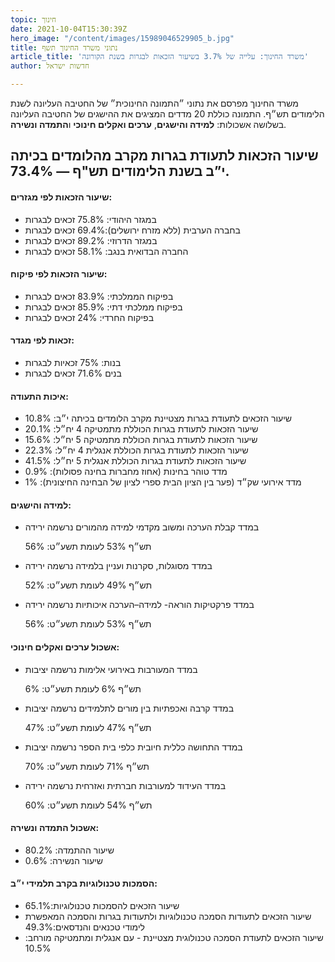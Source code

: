 ```yaml
---
topic: חינוך
date: 2021-10-04T15:30:39Z
hero_image: "/content/images/15989046529905_b.jpg"
title: נתוני משרד החינוך תשף
article_title: 'משרד החינוך: עלייה של 3.7% בשיעור הזכאות לבגרות בשנת הקורונה'
author: חדשות ישראל

---
```

משרד החינוך מפרסם את נתוני ״התמונה החינוכית״ של החטיבה העליונה לשנת הלימודים תש״ף. התמונה כוללת 20 מדדים המציגים את ההישגים של החטיבה העליונה בשלושה אשכולות: **למידה והישגים**, **ערכים ואקלים חינוכי** ו**התמדה ונשירה**.

## שיעור הזכאות לתעודת בגרות מקרב מהלומדים בכיתה י”ב בשנת הלימודים תש"ף — 73.4%.

#### שיעור הזכאות לפי מגזרים:

* במגזר היהודי: 75.8% זכאים לבגרות
* בחברה הערבית (ללא מזרח ירושלים):69.4% זכאים לבגרות
* במגזר הדרוזי: 89.2% זכאים לבגרות
* החברה הבדואית בנגב: 58.1% זכאים לבגרות

#### שיעור הזכאות לפי פיקוח:

* בפיקוח הממלכתי: 83.9% זכאים לבגרות
* בפיקוח ממלכתי דתי: 85.9% זכאים לבגרות
* בפיקוח החרדי: 24% זכאים לבגרות

#### זכאות לפי מגדר:

* בנות: 75% זכאיות לבגרות
* בנים 71.6% זכאים לבגרות

#### איכות התעודה:

* שיעור הזכאים לתעודת בגרות מצטיינת מקרב הלומדים בכיתה י״ב: 10.8%
* שיעור הזכאות לתעודת בגרות הכוללת מתמטיקה 4 יח״ל: 20.1%
* שיעור הזכאות לתעודת בגרות הכוללת מתמטיקה 5 יח״ל: 15.6%
* שיעור הזכאות לתעודת בגרות הכוללת אנגלית 4 יח״ל: 22.3%
* שיעור הזכאות לתעודת בגרות הכוללת אנגלית 5 יח״ל: 41.5%
* מדד טוהר בחינות (אחוז מחברות בחינה פסולות): 0.9%
* מדד אירועי שק״ד (פער בין הציון הבית ספרי לציון של הבחינה החיצונית): 1%

#### למידה והישגים:

* במדד קבלת הערכה ומשוב מקדמי למידה מהמורים נרשמה ירידה

  תש״ף 53% לעומת תשע״ט: 56%
* במדד מסוגלות, סקרנות ועניין בלמידה נרשמה ירידה

  תש״ף 49% לעומת תשע״ט: 52%
* במדד פרקטיקות הוראה- למידה–הערכה איכותיות נרשמה ירידה

  תש״ף 53% לעומת תשע״ט: 56%

#### אשכול ערכים ואקלים חינוכי:

* במדד המעורבות באירועי אלימות נרשמה יציבות

  תש״ף 6% לעומת תשע״ט: 6%
* במדד קרבה ואכפתיות בין מורים לתלמידים נרשמה יציבות

  תש״ף 47% לעומת תשע״ט: 47%
* במדד התחושה כללית חיובית כלפי בית הספר נרשמה יציבות

  תש״ף 71% לעומת תשע״ט: 70%
* במדד העידוד למעורבות חברתית ואזרחית נרשמה ירידה

  תש״ף 54% לעומת תשע״ט: 60%

#### אשכול התמדה ונשירה:

* שיעור ההתמדה: 80.2%
* שיעור הנשירה: 0.6%

#### הסמכות טכנולוגיות בקרב תלמידי י״ב:

* שיעור הזכאים להסמכות טכנולוגיות:65.1%
* שיעור הזכאים לתעודות הסמכה טכנולוגיות ולתעודות בגרות והסמכה המאפשרת לימודי טכנאים והנדסאים:49.3%
* שיעור הזכאים לתעודת הסמכה טכנולוגית מצטיינת - עם אנגלית ומתמטיקה מורחב: 10.5%